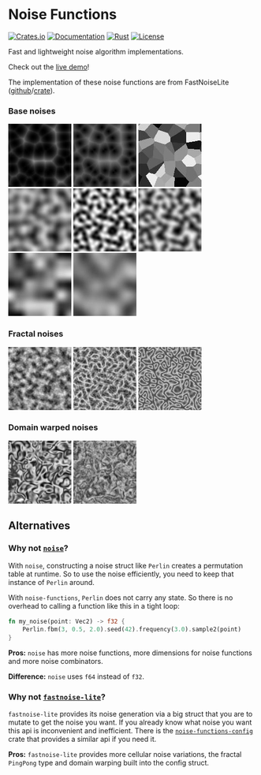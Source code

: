 # Noise Functions

[![Crates.io](https://img.shields.io/crates/v/noise-functions.svg)](https://crates.io/crates/noise-functions)
[![Documentation](https://img.shields.io/docsrs/noise-functions)](https://docs.rs/noise-functions)
[![Rust](https://img.shields.io/crates/msrv/noise-functions)](#)
[![License](https://img.shields.io/crates/l/noise_functions)](#license)

Fast and lightweight noise algorithm implementations.

Check out the [live demo](https://bluurryy.github.io/noise-functions-demo/)!

The implementation of these noise functions are from FastNoiseLite ([github](https://github.com/Auburn/FastNoiseLite)/[crate](https://docs.rs/fastnoise-lite/latest/fastnoise_lite/)).

### Base noises
![](/example-images/cell_distance_sq.jpg "Cell Distance Squared")
![](/example-images/cell_distance.jpg "Cell Distance")
![](/example-images/cell_value.jpg "Cell Value")
![](/example-images/perlin.jpg "Perlin")
![](/example-images/open_simplex_2.jpg "OpenSimplex2")
![](/example-images/open_simplex_2s.jpg "OpenSimplex2s")
![](/example-images/value.jpg "Value")
![](/example-images/value_cubic.jpg "Value Cubic")

### Fractal noises
![](/example-images/fbm.jpg "Fbm (OpenSimplex2)")
![](/example-images/ridged.jpg "Ridged (OpenSimplex2)")
![](/example-images/ping_pong.jpg "Ping Pong (OpenSimplex2)")

### Domain warped noises
![](/example-images/warped.jpg "Domain Warped (OpenSimplex2s)")
![](/example-images/warped_fbm.jpg "Domain Warped Fbm (OpenSimplex2s)")

## Alternatives

### Why not [`noise`](https://lib.rs/crates/noise)?
With `noise`, constructing a noise struct like `Perlin` creates a permutation table at runtime. So to use the noise efficiently, you need to keep that instance of `Perlin` around.

With `noise-functions`, `Perlin` does not carry any state. So there is no overhead to calling a function like this in a tight loop:
```rust
fn my_noise(point: Vec2) -> f32 {
    Perlin.fbm(3, 0.5, 2.0).seed(42).frequency(3.0).sample2(point)
}
```

**Pros:** `noise` has more noise functions, more dimensions for noise functions and more noise combinators.

**Difference:** `noise` uses `f64` instead of `f32`.

### Why not [`fastnoise-lite`](https://lib.rs/crates/fastnoise-lite)?
`fastnoise-lite` provides its noise generation via a big struct that you are to mutate to get the noise you want. If you already know what noise you want this api is inconvenient and inefficient. There is the [`noise-functions-config`](https://lib.rs/crates/noise-functions-config) crate that provides a similar api if you need it.

**Pros:** `fastnoise-lite` provides more cellular noise variations, the fractal `PingPong` type and domain warping built into the config struct.